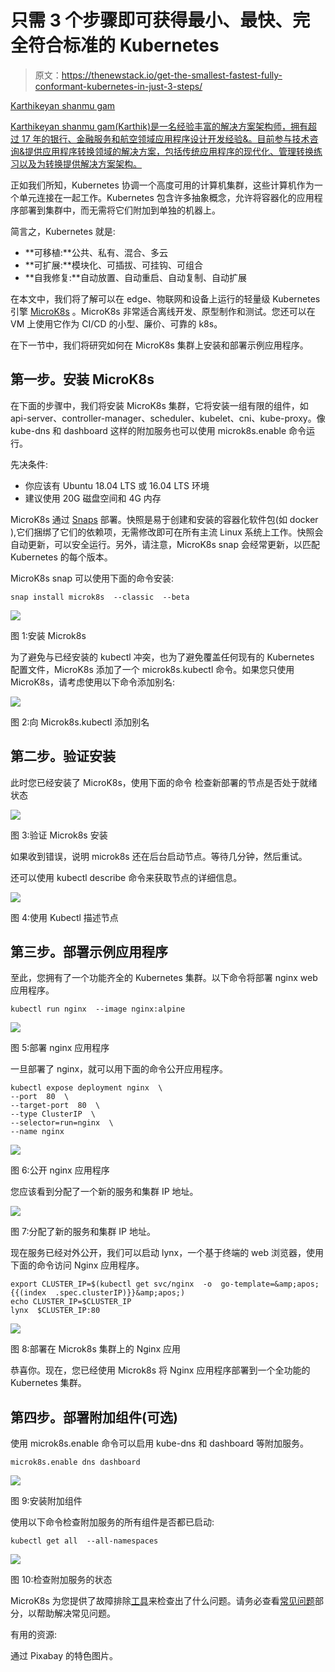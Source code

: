 # 只需 3 个步骤即可获得最小、最快、完全符合标准的 Kubernetes

> 原文：<https://thenewstack.io/get-the-smallest-fastest-fully-conformant-kubernetes-in-just-3-steps/>

[](https://www.upnxtblog.com)

[Karthikeyan shanmu gam](https://www.upnxtblog.com)

[Karthikeyan shanmu gam(Karthik)是一名经验丰富的解决方案架构师，拥有超过 17 年的银行、金融服务和航空领域应用程序设计开发经验&。目前参与技术咨询&提供应用程序转换领域的解决方案，包括传统应用程序的现代化、管理转换练习以及为转换提供解决方案架构。](https://www.upnxtblog.com)

[](https://www.upnxtblog.com)[](https://www.upnxtblog.com)

正如我们所知，Kubernetes 协调一个高度可用的计算机集群，这些计算机作为一个单元连接在一起工作。Kubernetes 包含许多抽象概念，允许将容器化的应用程序部署到集群中，而无需将它们附加到单独的机器上。

简言之，Kubernetes 就是:

*   **可移植:**公共、私有、混合、多云
*   **可扩展:**模块化、可插拔、可挂钩、可组合
*   **自我修复:**自动放置、自动重启、自动复制、自动扩展

在本文中，我们将了解可以在 edge、物联网和设备上运行的轻量级 Kubernetes 引擎 [MicroK8s](https://microk8s.io/) 。MicroK8s 非常适合离线开发、原型制作和测试。您还可以在 VM 上使用它作为 CI/CD 的小型、廉价、可靠的 k8s。

在下一节中，我们将研究如何在 MicroK8s 集群上安装和部署示例应用程序。

## 第一步。安装 MicroK8s

在下面的步骤中，我们将安装 MicroK8s 集群，它将安装一组有限的组件，如 api-server、controller-manager、scheduler、kubelet、cni、kube-proxy。像 kube-dns 和 dashboard 这样的附加服务也可以使用 microk8s.enable 命令运行。

先决条件:

*   你应该有 Ubuntu 18.04 LTS 或 16.04 LTS 环境
*   建议使用 20G 磁盘空间和 4G 内存

MicroK8s 通过 [Snaps](https://snapcraft.io/) 部署。快照是易于创建和安装的容器化软件包(如 docker ),它们捆绑了它们的依赖项，无需修改即可在所有主流 Linux 系统上工作。快照会自动更新，可以安全运行。另外，请注意，MicroK8s snap 会经常更新，以匹配 Kubernetes 的每个版本。

MicroK8s snap 可以使用下面的命令安装:

```
snap install microk8s  --classic  --beta

```

![](img/d8cccebb7feb1f49a9b3ef1330c03bf6.png)

图 1:安装 Microk8s

为了避免与已经安装的 kubectl 冲突，也为了避免覆盖任何现有的 Kubernetes 配置文件，MicroK8s 添加了一个 microk8s.kubectl 命令。如果您只使用 MicroK8s，请考虑使用以下命令添加别名:

![](img/4b29facda8b9a88cfd0bab5b133834af.png)

图 2:向 Microk8s.kubectl 添加别名

## 第二步。验证安装

此时您已经安装了 MicroK8s，使用下面的命令
检查新部署的节点是否处于就绪状态

![](img/c1c01cf53d3efae06ed7d78fe3e0a133.png)

图 3:验证 Microk8s 安装

如果收到错误，说明 microk8s 还在后台启动节点。等待几分钟，然后重试。

还可以使用 kubectl describe 命令来获取节点的详细信息。

![](img/7428bffc5d52ee3ffcdcfc552cd9184b.png)

图 4:使用 Kubectl 描述节点

## 第三步。部署示例应用程序

至此，您拥有了一个功能齐全的 Kubernetes 集群。以下命令将部署 nginx web 应用程序。

```
kubectl run nginx  --image nginx:alpine

```

![](img/8418169cffe1e4b52806cba998639e08.png)

图 5:部署 nginx 应用程序

一旦部署了 nginx，就可以用下面的命令公开应用程序。

```
kubectl expose deployment nginx  \
--port  80  \
--target-port  80  \
--type ClusterIP  \
--selector=run=nginx  \
--name nginx

```

![](img/514c4601f10306061d7b9c57cd628c44.png)

图 6:公开 nginx 应用程序

您应该看到分配了一个新的服务和集群 IP 地址。

![](img/ba9a05b98312f8a85a67c749c0bbd801.png)

图 7:分配了新的服务和集群 IP 地址。

现在服务已经对外公开，我们可以启动 lynx，一个基于终端的 web 浏览器，使用下面的命令访问 Nginx 应用程序。

```
export CLUSTER_IP=$(kubectl get svc/nginx  -o  go-template=&amp;apos;{{(index  .spec.clusterIP)}}&amp;apos;)
echo CLUSTER_IP=$CLUSTER_IP
lynx  $CLUSTER_IP:80

```

![](img/4960da7abb3ec9bbe7e274eb3711055b.png)

图 8:部署在 Microk8s 集群上的 Nginx 应用

恭喜你。现在，您已经使用 Microk8s 将 Nginx 应用程序部署到一个全功能的 Kubernetes 集群。

## 第四步。部署附加组件(可选)

使用 microk8s.enable 命令可以启用 kube-dns 和 dashboard 等附加服务。

```
microk8s.enable dns dashboard

```

![](img/e94ae8c8d4913192aca98b98f3f3cf1f.png)

图 9:安装附加组件

使用以下命令检查附加服务的所有组件是否都已启动:

```
kubectl get all  --all-namespaces

```

![](img/36089d5ae68aa56d168b817319d54ac9.png)

图 10:检查附加服务的状态

MicroK8s 为您提供了故障排除[工具](https://microk8s.io/docs/troubleshooting)来检查出了什么问题。请务必查看[常见问题](https://microk8s.io/docs/troubleshooting#common-issues)部分，以帮助解决常见问题。

有用的资源:

通过 Pixabay 的特色图片。

<svg xmlns:xlink="http://www.w3.org/1999/xlink" viewBox="0 0 68 31" version="1.1"><title>Group</title> <desc>Created with Sketch.</desc></svg>